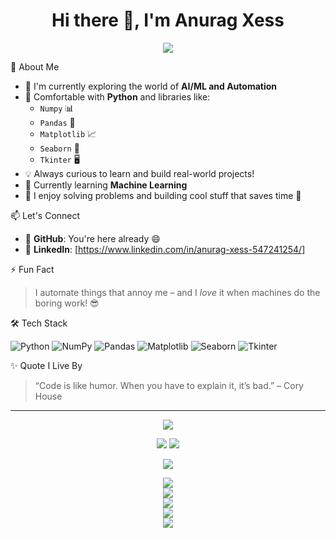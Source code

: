 <h1 align="center">Hi there 👋, I'm Anurag Xess</h1>

<p align="center">
  <img src="https://readme-typing-svg.herokuapp.com?font=Fira+Code&size=24&pause=1000&center=true&vCenter=true&width=435&lines=Passionate+about+AI+%F0%9F%A4%96+%7C+Python+%F0%9F%90%8D+Automation+%7C+Enthusiast+%E2%9A%99%EF%B8%8F" />
</p>



🧠 About Me

- 🔭 I'm currently exploring the world of **AI/ML and Automation**
- 🐍 Comfortable with **Python** and libraries like:
  - `Numpy` 📊
  - `Pandas` 🐼
  - `Matplotlib` 📈
  - `Seaborn` 🌈
  - `Tkinter` 🖥️
- 💡 Always curious to learn and build real-world projects!
- 🤖 Currently learning **Machine Learning**
- 🧩 I enjoy solving problems and building cool stuff that saves time 🤖



📫 Let's Connect

- 📌 **GitHub**: You're here already 😄  
- 💼 **LinkedIn**: [https://www.linkedin.com/in/anurag-xess-547241254/]



⚡ Fun Fact

> I automate things that annoy me – and I *love* it when machines do the boring work! 😎


🛠️ Tech Stack

![Python](https://img.shields.io/badge/Python-3776AB?style=for-the-badge&logo=python&logoColor=white)
![NumPy](https://img.shields.io/badge/Numpy-013243?style=for-the-badge&logo=numpy)
![Pandas](https://img.shields.io/badge/Pandas-150458?style=for-the-badge&logo=pandas)
![Matplotlib](https://img.shields.io/badge/Matplotlib-ffffff?style=for-the-badge&logo=matplotlib)
![Seaborn](https://img.shields.io/badge/Seaborn-546c7c?style=for-the-badge)
![Tkinter](https://img.shields.io/badge/Tkinter-blueviolet?style=for-the-badge)



✨ Quote I Live By

> “Code is like humor. When you have to explain it, it’s bad.” – Cory House

---

<p align="center">
  <img src="https://github-readme-stats.vercel.app/api?username=a9ragg&show_icons=true&theme=radical" />
</p>

<p align="center">
  <img src="https://github-readme-stats.vercel.app/api/top-langs/?username=a9ragg&layout=compact&theme=radical" />
  <img src="https://github-readme-streak-stats.herokuapp.com/?user=a9ragg&theme=radical" />
</p>

<p align="center">
  <img src="https://github-readme-stats.vercel.app/api/top-langs/?username=a9ragg&layout=compact&theme=radical" />
</p>

<p align="center">
  <img src="https://github-readme-stats.vercel.app/api?username=a9ragg&show_icons=true&theme=radical" />
  <br />
  <img src="https://github-readme-streak-stats.herokuapp.com/?user=a9ragg&theme=radical" />
  <br />
  <img src="https://github-readme-stats.vercel.app/api/top-langs/?username=a9ragg&layout=compact&theme=radical" />
  <br />
  <img src="https://github-profile-trophy.vercel.app/?username=a9ragg&theme=radical&no-frame=true&no-bg=true&margin-w=10" />
  <br />
  <img src="https://github-contribution-graph.ez4o.com/?username=a9ragg&theme=radical" />
</p>
